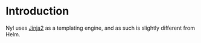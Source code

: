 # Introduction

  [Jinja2]: https://jinja.palletsprojects.com/en/3.0.x/

Nyl uses [Jinja2] as a templating engine, and as such is slightly different from Helm.
